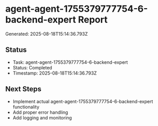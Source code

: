 # agent-agent-1755379777754-6-backend-expert Report

Generated: 2025-08-18T15:14:36.793Z

## Status
- Task: agent-agent-1755379777754-6-backend-expert
- Status: Completed
- Timestamp: 2025-08-18T15:14:36.793Z

## Next Steps
- Implement actual agent-agent-1755379777754-6-backend-expert functionality
- Add proper error handling
- Add logging and monitoring
